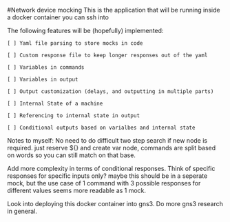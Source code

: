 #Network device mocking
This is the application that will be running inside a docker container you can ssh into

The following features will be (hopefully) implemented:

    [ ] Yaml file parsing to store mocks in code

    [ ] Custom response file to keep longer responses out of the yaml

    [ ] Variables in commands

    [ ] Variables in output

    [ ] Output customization (delays, and outputting in multiple parts)

    [ ] Internal State of a machine

    [ ] Referencing to internal state in output

    [ ] Conditional outputs based on varialbes and internal state

Notes to myself:
No need to do difficult two step search if new node is required.
just reserve ${} and create var node, commands are split based on words so you can still match on that base.

Add more complexity in terms of conditional responses. Think of specific responses for specific inputs only?
maybe this should be in a seperate mock, but the use case of 1 command with  3 possible responses for different values seems more readable as 1 mock.

Look into deploying this docker container into gns3.
Do more gns3 research in general.